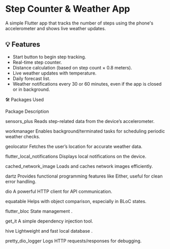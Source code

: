 
#  Step Counter & Weather App

A simple Flutter app that tracks the number of steps using the phone's accelerometer and shows live weather updates.

## 💡 Features
- Start button to begin step tracking.
- Real-time step counter.
- Distance calculation (based on step count × 0.8 meters).
- Live weather updates with temperature.
- Daily forecast list.
- Weather notifications every 30 or 60 minutes, even if the app is closed or in background.

🛠️ Packages Used

Package Description

sensors_plus	Reads step-related data from the device’s accelerometer.

workmanager	Enables background/terminated tasks for scheduling periodic weather checks.

geolocator	Fetches the user’s location for accurate weather data.

flutter_local_notifications	Displays local notifications on the device.

cached_network_image Loads and caches network images efficiently.

dartz Provides functional programming features like Either, useful for clean error handling.

dio A powerful HTTP client for API communication.

equatable Helps with object comparison, especially in BLoC states.

flutter_bloc State management .

get_it A simple dependency injection tool.

hive Lightweight and fast local database .

pretty_dio_logger Logs HTTP requests/responses for debugging.


